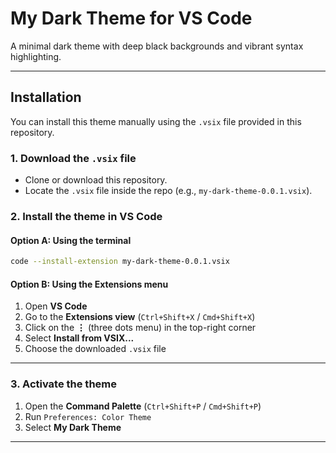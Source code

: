 # My Dark Theme for VS Code

A minimal dark theme with deep black backgrounds and vibrant syntax highlighting.

---

## Installation

You can install this theme manually using the `.vsix` file provided in this repository.

### 1. Download the `.vsix` file
- Clone or download this repository.
- Locate the `.vsix` file inside the repo (e.g., `my-dark-theme-0.0.1.vsix`).

### 2. Install the theme in VS Code

#### Option A: Using the terminal
```bash
code --install-extension my-dark-theme-0.0.1.vsix
```

#### Option B: Using the Extensions menu
1. Open **VS Code**  
2. Go to the **Extensions view** (`Ctrl+Shift+X` / `Cmd+Shift+X`)  
3. Click on the **⋮** (three dots menu) in the top-right corner  
4. Select **Install from VSIX...**  
5. Choose the downloaded `.vsix` file  

---

### 3. Activate the theme
1. Open the **Command Palette** (`Ctrl+Shift+P` / `Cmd+Shift+P`)  
2. Run `Preferences: Color Theme`  
3. Select **My Dark Theme**  

---

